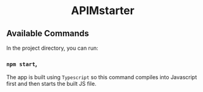 <h1 align="center">APIMstarter</h1>

<p align="center"><project-description></p>



## Available Commands

In the project directory, you can run:

### `npm start`,

The app is built using `Typescript` so this command compiles into Javascript first and then starts the built JS file. 

